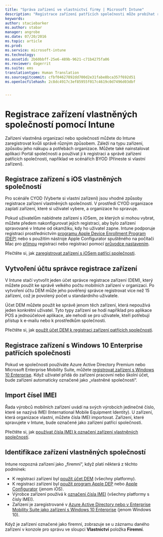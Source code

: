 ```yaml
---
title: "Správa zařízení ve vlastnictví firmy | Microsoft Intune"
description: "Registrace zařízení patřících společnosti může probíhat různě. Záleží vždy na typu zařízení, způsobu nákupu a potřebách organizace."
keywords: 
author: staciebarker
ms.author: stabar
manager: angrobe
ms.date: 07/20/2016
ms.topic: article
ms.prod: 
ms.service: microsoft-intune
ms.technology: 
ms.assetid: 2b60bbff-25e6-489b-9621-c71b4275fa06
ms.reviewer: dagerrit
ms.suite: ems
translationtype: Human Translation
ms.sourcegitcommit: cfbf04627892dd700d2e31fabe8bca357f692d51
ms.openlocfilehash: 2c8dc4917c3ef85955f017c4619c0d7496d03dbf


---
```


# <a name="enroll-corporate-owned-devices-by-using-intune"></a>Registrace zařízení vlastněných společností pomocí Intune

Zařízení vlastněná organizací nebo společností můžete do Intune zaregistrovat kvůli správě různým způsobem. Záleží na typu zařízení, způsobu jeho nákupu a potřebách organizace. Můžete také nainstalovat aplikaci Portál společnosti a používat ji k registraci a správě zařízení patřících společnosti, například ve scénářích BYOD (Přineste si vlastní zařízení).

## <a name="enroll-corporate-owned-ios-devices"></a>Registrace zařízení s iOS vlastněných společností

Pro scénáře CYOD (Vyberte si vlastní zařízení) jsou vhodné způsoby registrace zařízení vlastněných společností. V prostředí CYOD organizace zaplatí zařízení, které si uživatel vybere, a organizace ho spravuje.

Pokud uživatelům nabídnete zařízení s iOSem, ze kterých si mohou vybrat, můžete předem nakonfigurovat jejich registraci, aby bylo zařízení spravované v Intune od okamžiku, kdy ho uživatel zapne. Intune podporuje registraci prostřednictvím [programu Apple Device Enrollment Program (DEP)](ios-device-enrollment-program-in-microsoft-intune.md) nebo s použitím nástroje Apple Configurator spuštěného na počítači Mac pro [přímou](ios-direct-enrollment-in-microsoft-intune.md) registraci nebo registraci pomocí [průvodce nastavením](ios-setup-assistant-enrollment-in-microsoft-intune.md).

Přečtěte si, jak [zaregistrovat zařízení s iOSem patřící společnosti](enroll-corporate-owned-ios-devices-in-microsoft-intune.md).

## <a name="create-a-device-enrollment-manager-account"></a>Vytvoření účtu správce registrace zařízení

V Intune stačí vytvořit jeden účet správce registrace zařízení (DEM), který můžete použít ke správě velkého počtu mobilních zařízení v organizaci. Po vytvoření účtu DEM může jeho pověřený správce registrovat více než 15 zařízení, což je povolený počet u standardního uživatele.

Účet DEM můžete použít ke správě jenom těch zařízení, která nepoužívá jeden konkrétní uživatel. Tyto typy zařízení se hodí například pro aplikace POS a jednoúčelové aplikace, ale nehodí se pro uživatele, kteří potřebují přístup k e-mailu nebo k prostředkům společnosti.

Přečtěte si, jak [použít účet DEM k registraci zařízení patřících společnosti](enroll-corporate-owned-devices-with-the-device-enrollment-manager-in-microsoft-intune.md).

## <a name="enroll-corporate-owned-windows-10-enterprise-devices"></a>Registrace zařízení s Windows 10 Enterprise patřících společnosti

Pokud ve společnosti používáte Azure Active Directory Premium nebo Microsoft Enterprise Mobility Suite, můžete [registrovat zařízení s Windows 10 Enterprise](https://docs.microsoft.com/active-directory/active-directory-azureadjoin-windows10-devices-overview). Když uživatel přidá do zařízení pracovní nebo školní účet, bude zařízení automaticky označené jako „vlastněné společností“.

## <a name="import-imei-numbers"></a>Import čísel IMEI

Řada výrobců mobilních zařízení uvádí na svých výrobcích jedinečné číslo, které se nazývá IMEI (International Mobile Equipment Identity). U zařízení, která organizace vlastní, můžete čísla IMEI importovat. Zařízení, které spravujete v Intune, bude označené jako zařízení patřící společnosti.

Přečtěte si, jak [používat čísla IMEI k označení zařízení vlastněných společností](specify-corporate-owned-devices-with-international-mobile-equipment-identity-imei-numbers.md).

## <a name="identify-a-device-as-corporate-owned"></a>Identifikace zařízení vlastněných společností

Intune rozpozná zařízení jako „firemní“, když platí některá z těchto podmínek:

 - K registraci zařízení byl [použit účet DEM](enroll-corporate-owned-devices-with-the-device-enrollment-manager-in-microsoft-intune.md) (všechny platformy).
 - K registraci zařízení byl [použit program Apple DEP](ios-device-enrollment-program-in-microsoft-intune.md) nebo [Apple Configurator](ios-setup-assistant-enrollment-in-microsoft-intune.md) (jenom iOS).
 - Výrobce zařízení používá k [označení čísla IMEI](specify-corporate-owned-devices-with-international-mobile-equipment-identity-imei-numbers.md) (všechny platformy s čísly IMEI).
 - Zařízení je zaregistrované v [Azure Active Directory nebo v Enterprise Mobility Suite jako zařízení s Windows 10 Enterprise](https://docs.microsoft.com/active-directory/active-directory-azureadjoin-windows10-devices-overview) (jenom Windows 10).

Když je zařízení označené jako firemní, zobrazuje se u záznamu daného zařízení v konzole pro správu ve sloupci **Vlastnictví** položka **Firemní**. 



<!--HONumber=Nov16_HO3-->


